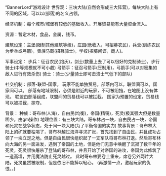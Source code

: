 “BannerLord”游戏设计
世界观：三块大陆(自然会形成三大阵营)，每块大陆上有不同的区域，可以以(部落)的名义占领。

经济机制：每个城市/城堡有较低的基础收入。开展贸易能有大量资金流入。

资源：暂定木材，食品，金属，钱币。

建筑设定：主堡(限制其他建筑等级)，庄园(低收入，可招募农民)，兵营(训练农民为步兵或弓箭)，贵族马厩(招募骑士)，学校(招募间谍，商人)。

军事设定：
步兵：征召农民(炮灰)，剑士(数量上去了可以很好的克制骑士)，步行骑士(中等规模就不可小觑)
弓箭手：征召弓箭手(压制用)，弓箭手(可以对密集的敌人进行有效杀伤)
骑士：骑士(少量骑士即可击溃士气低下的部队)

社交机制：部落-联盟-国家。
玩家不能单独贸易，部落内可以，联盟间可以，国家间可以。
部落有地域限制，必须是附近的玩家，不可被阻挡，在地图上没有体现。
联盟由部落组成，联盟间的贸易线可以被拦截。
国家为预置的设定，贸易线可以被拦截，掠夺。

背景：
种族：哥布林(人海)，自由民(均衡)，帝国(精锐)，死灵(极其强大但是数量稀少，由gm操作)
地理位置：有三块大陆，哥布林占一块，自由民占一块，帝国和死灵在战争状态，处于同一块大陆(为了平衡帝国的实力)
故事背景：哥布林大陆上的矿就要枯竭了，哥布林越过海洋寻求扩张，首先找到了自由民，并且成功占领了一块立足之地。但是自由民很快组织起了一支军队将哥布林打退。然后哥布林向大海的另一面进发，遇到了帝国的土地，但是他们无意中唤醒了沉寂了数千年的死灵，死灵很快屠杀了登陆的哥布林，并且开始了对帝国的进攻，帝国为此修筑了一道高墙，并用魔法防止死灵越过。
此时哥布林要卷土重来，席卷另外两片大陆，死灵虽然被限制，但是依旧不能掉以轻心。
(再激情一点，激起玩家的仇恨。。)
